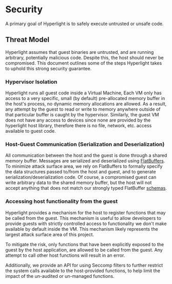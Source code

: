 # Security

A primary goal of Hyperlight is to safely execute untrusted or unsafe code.

## Threat Model

Hyperlight assumes that guest binaries are untrusted, and are running arbitrary, potentially malicious code. Despite this, the host should never be compromised. This document outlines some of the steps Hyperlight takes to uphold this strong security guarantee.

### Hypervisor Isolation

Hyperlight runs all guest code inside a Virtual Machine, Each VM only has access to a very specific, small (by default) pre-allocated memory buffer in the host's process, no dynamic memory allocations are allowed. As a result, any attempt by the guest to read or write to memory anywhere outside of that particular buffer is caught by the hypervisor. Similarly, the guest VM does not have any access to devices since none are provided by the hyperlight host library, therefore there is no file, network, etc. access available to guest code.

### Host-Guest Communication (Serialization and Deserialization)

All communication between the host and the guest is done through a shared memory buffer. Messages are serialized and deserialized using [FlatBuffers](https://flatbuffers.dev/). To minimize attack surface area, we rely on FlatBuffers to formally specify the data structures passed to/from the host and guest, and to generate serialization/deserialization code. Of course, a compromised guest can write arbitrary data to the shared memory buffer, but the host will not accept anything that does not match our strongly typed FlatBuffer [schemas](https://github.com/hyperlight-dev/hyperlight/tree/44e66542f1f878c8ce6e93237c4925825aa3e39c/src/schema).

### Accessing host functionality from the guest

Hyperlight provides a mechanism for the host to register functions that may be called from the guest. This mechanism is useful to allow developers to provide guests with strictly controlled access to functionality we don't make available by default inside the VM. This mechanism likely represents the largest attack surface area of this project.

To mitigate the risk, only functions that have been explicitly exposed to the guest by the host application, are allowed to be called from the guest. Any attempt to call other host functions will result in an error.

Additionally, we provide an API for using Seccomp filters to further restrict the system calls available to the host-provided functions, to help limit the impact of the un-audited or un-managed functions.
